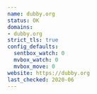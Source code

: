 ```yaml
---
name: dubby.org
status: OK
domains:
- dubby.org
strict_tls: true
config_defaults:
  sentbox_watch: 0
  mvbox_watch: 0
  mvbox_move: 0
website: https://dubby.org
last_checked: 2020-06
---
```

